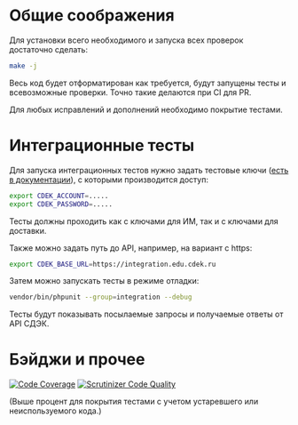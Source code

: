 # Общие соображения 

Для установки всего необходимого и запуска всех проверок достаточно сделать:

```bash
make -j
```

Весь код будет отформатирован как требуется, будут запущены тесты и всевозможные проверки. Точно такие делаются при CI для PR.

Для любых исправлений и дополнений необходимо покрытие тестами.

# Интеграционные тесты

Для запуска интеграционных тестов нужно задать тестовые ключи ([есть в документации](https://www.cdek.ru/clients/integrator.html)), с которыми производится доступ:

```bash
export CDEK_ACCOUNT=.....
export CDEK_PASSWORD=.....
```

Тесты должны проходить как с ключами для ИМ, так и с ключами для доставки.

Также можно задать путь до API, например, на вариант с https:

```bash
export CDEK_BASE_URL=https://integration.edu.cdek.ru
```

Затем можно запускать тесты в режиме отладки:

```bash
vendor/bin/phpunit --group=integration --debug
```

Тесты будут показывать посылаемые запросы и получаемые ответы от API СДЭК.

# Бэйджи и прочее

[![Code Coverage](https://scrutinizer-ci.com/g/sanmai/cdek-sdk/badges/coverage.png?b=master)](https://scrutinizer-ci.com/g/sanmai/cdek-sdk/?branch=master)
[![Scrutinizer Code Quality](https://scrutinizer-ci.com/g/sanmai/cdek-sdk/badges/quality-score.png?b=master)](https://scrutinizer-ci.com/g/sanmai/cdek-sdk/?branch=master)


(Выше процент для покрытия тестами с учетом устаревшего или неиспользуемого кода.)

